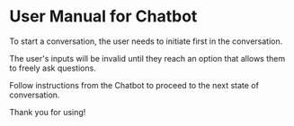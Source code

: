# User Manual for Chatbot

To start a conversation, the user needs to initiate first in the conversation.

The user's inputs will be invalid until they reach an option that allows them to freely ask questions.

Follow instructions from the Chatbot to proceed to the next state of conversation.

Thank you for using!
